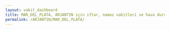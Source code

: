 ```yaml
---
layout: vakit_dashboard
title: MAR_DEL_PLATA, ARJANTIN için iftar, namaz vakitleri ve hava durumu - ilçe/eyalet seç
permalink: /ARJANTIN/MAR_DEL_PLATA/
---
```


<script type="text/javascript">
  var GLOBAL_COUNTRY = 'ARJANTIN';
  var GLOBAL_CITY = 'MAR_DEL_PLATA';
  var GLOBAL_STATE = '';
  var lat = 72;
  var lon = 21;
</script>
